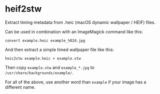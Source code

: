# heif2stw

Extract timing metadata from .heic (macOS dynamic wallpaper / HEIF) files.

Can be used in combination with an ImageMagick command like this:

    convert example.heic example_%02d.jpg

And then extract a simple timed wallpaper file like this:

    heic2stw example.heic > example.stw

Then copy `example.stw` and `example_*.jpg` to `/usr/share/backgrounds/example/`.

For all of the above, use another word than `example` if your image has a different name.
